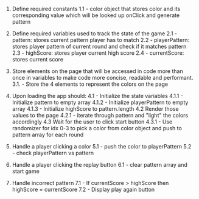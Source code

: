 1. Define required constants
    1.1 - color object that stores color and its corresponding value which will be looked up onClick and generate pattern

2. Define required variables used to track the state of the game
    2.1 - pattern: stores current pattern player has to match
    2.2 - playerPattern: stores player pattern of current round and check if it matches pattern
    2.3 - highScore: stores player current high score
    2.4 - currentScore: stores current score
3. Store elements on the page that will be accessed in code more than once in variables to make code more concise, readable and performant.
    3.1. - Store the 4 elements to represent the colors on the page
4. Upon loading the app should:
    4.1 - Initialize the state variables
        4.1.1 - Initialize pattern to empty array
        4.1.2 - Initialize playerPattern to empty array
        4.1.3 - Initialize highScore to pattern.length
    4.2 Render those values to the page
        4.2.1 - iterate through pattern and "light" the colors accordingly
    4.3 Wait for the user to click start button
        4.3.1 - Use randomizer for idx 0-3 to pick a color from color object and push to pattern array for each round

5. Handle a player clicking a color
    5.1 - push the color to playerPattern
    5.2 - check playerPattern vs pattern

6. Handle a player clicking the replay button
    6.1 - clear pattern array and start game

7. Handle incorrect pattern
    7.1 - If currentScore > highScore then highScore = currentScore
    7.2 - Display play again button

